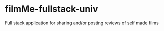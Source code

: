 # filmMe-fullstack-univ
 Full stack application for sharing and/or posting reviews of self made films
